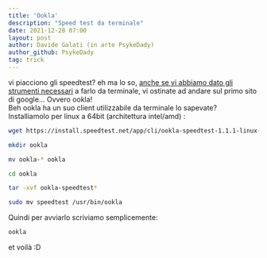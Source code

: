 ```yaml
---
title: 'Ookla'
description: "Speed test da terminale"
date: 2021-12-28 07:00
layout: post
author: Davide Galati (in arte PsykeDady)
author_github: PsykeDady
tag: trick
---
```


vi piacciono gli speedtest? eh ma lo so, [anche se vi abbiamo dato gli strumenti necessari](https://linuxhub.it/posts/iperf3) a farlo da terminale, vi ostinate ad andare sul primo sito di google... Ovvero ookla!  
Beh ookla ha un suo client utilizzabile da terminale lo sapevate?  
Installiamolo per linux a 64bit (architettura intel/amd) :  

```bash
wget https://install.speedtest.net/app/cli/ookla-speedtest-1.1.1-linux-x86_64.tgz

mkdir ookla

mv ookla-* ookla

cd ookla 

tar -xvf ookla-speedtest*

sudo mv speedtest /usr/bin/ookla
```

Quindi per avviarlo scriviamo semplicemente:  

```bash
ookla
```

et voilà :D
